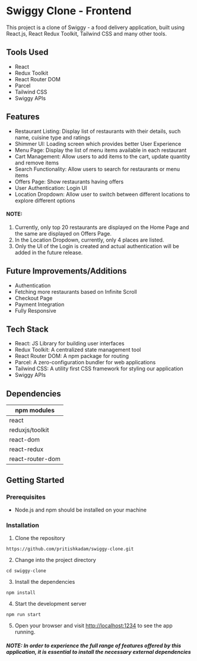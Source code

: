 # Swiggy Clone - Frontend

This project is a clone of Swiggy - a food delivery application, built using React.js, React Redux Toolkit, Tailwind CSS and many other tools.

## Tools Used

* React
* Redux Toolkit
* React Router DOM
* Parcel
* Tailwind CSS
* Swiggy APIs

## Features
* Restaurant Listing: Display list of restaurants with their details, such name, cuisine type and ratings
* Shimmer UI: Loading screen which provides better User Experience
* Menu Page: Display the list of menu items available in each restaurant
* Cart Management: Allow users to add items to the cart, update quantity and remove items
* Search Functionality: Allow users to search for restaurants or menu items
* Offers Page: Show restaurants having offers
* User Authentication: Login UI
* Location Dropdown: Allow user to switch between different locations to explore different options

#### NOTE: 
1. Currently, only top 20 restaurants are displayed on the Home Page and the same are displayed on Offers Page.
2. In the Location Dropdown, currently, only 4 places are listed.
3. Only the UI of the Login is created and actual authentication will be added in the future release.

## Future Improvements/Additions
* Authentication
* Fetching more restaurants based on Infinite Scroll
* Checkout Page 
* Payment Integration
* Fully Responsive

## Tech Stack
* React: JS Library for building user interfaces
* Redux Toolkit: A centralized state management tool
* React Router DOM: A npm package for routing
* Parcel: A zero-configuration bundler for web applications
* Tailwind CSS: A utility first CSS framework for styling our application
* Swiggy APIs

## Dependencies
| npm modules  |
| ------------- |
| react      | 
| reduxjs/toolkit    | 
| react-dom      | 
| react-redux      | 
| react-router-dom      | 


## Getting Started

### Prerequisites
* Node.js and npm should be installed on your machine

### Installation
1. Clone the repository
```
https://github.com/pritishkadam/swiggy-clone.git
```
2. Change into the project directory
```
cd swiggy-clone
```
3. Install the dependencies
```
npm install
```
4. Start the development server
```
npm run start
```
5. Open your browser and visit [http://localhost:1234](http://localhost:1234) to see the app running.

##### NOTE: In order to experience the full range of features offered by this application, it is essential to install the necessary external dependencies